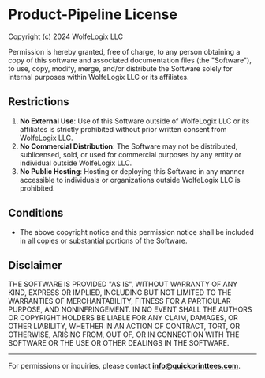 # Product-Pipeline License

Copyright (c) 2024 WolfeLogix LLC

Permission is hereby granted, free of charge, to any person obtaining a copy of this software and associated documentation files (the "Software"), to use, copy, modify, merge, and/or distribute the Software solely for internal purposes within WolfeLogix LLC or its affiliates.

## Restrictions
1. **No External Use**: Use of this Software outside of WolfeLogix LLC or its affiliates is strictly prohibited without prior written consent from WolfeLogix LLC.
2. **No Commercial Distribution**: The Software may not be distributed, sublicensed, sold, or used for commercial purposes by any entity or individual outside WolfeLogix LLC.
3. **No Public Hosting**: Hosting or deploying this Software in any manner accessible to individuals or organizations outside WolfeLogix LLC is prohibited.

## Conditions
- The above copyright notice and this permission notice shall be included in all copies or substantial portions of the Software.

## Disclaimer
THE SOFTWARE IS PROVIDED "AS IS", WITHOUT WARRANTY OF ANY KIND, EXPRESS OR IMPLIED, INCLUDING BUT NOT LIMITED TO THE WARRANTIES OF MERCHANTABILITY, FITNESS FOR A PARTICULAR PURPOSE, AND NONINFRINGEMENT. IN NO EVENT SHALL THE AUTHORS OR COPYRIGHT HOLDERS BE LIABLE FOR ANY CLAIM, DAMAGES, OR OTHER LIABILITY, WHETHER IN AN ACTION OF CONTRACT, TORT, OR OTHERWISE, ARISING FROM, OUT OF, OR IN CONNECTION WITH THE SOFTWARE OR THE USE OR OTHER DEALINGS IN THE SOFTWARE.

---

For permissions or inquiries, please contact **info@quickprinttees.com**.
